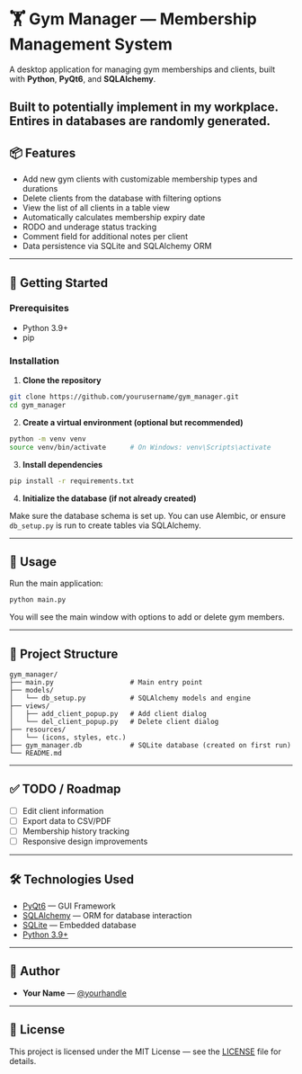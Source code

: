 
# 🏋️ Gym Manager — Membership Management System

A desktop application for managing gym memberships and clients, built with **Python**, **PyQt6**, and **SQLAlchemy**.

Built to potentially implement in my workplace.
Entires in databases are randomly generated.
---

## 📦 Features

- Add new gym clients with customizable membership types and durations
- Delete clients from the database with filtering options
- View the list of all clients in a table view
- Automatically calculates membership expiry date
- RODO and underage status tracking
- Comment field for additional notes per client
- Data persistence via SQLite and SQLAlchemy ORM

---

## 🚀 Getting Started

### Prerequisites

- Python 3.9+
- pip

### Installation

1. **Clone the repository**

```bash
git clone https://github.com/yourusername/gym_manager.git
cd gym_manager
```

2. **Create a virtual environment (optional but recommended)**

```bash
python -m venv venv
source venv/bin/activate      # On Windows: venv\Scripts\activate
```

3. **Install dependencies**

```bash
pip install -r requirements.txt
```

4. **Initialize the database (if not already created)**

Make sure the database schema is set up. You can use Alembic, or ensure `db_setup.py` is run to create tables via SQLAlchemy.

---

## 🧠 Usage

Run the main application:

```bash
python main.py
```

You will see the main window with options to add or delete gym members.

---

## 📁 Project Structure

```
gym_manager/
├── main.py                   # Main entry point
├── models/
│   └── db_setup.py           # SQLAlchemy models and engine
├── views/
│   ├── add_client_popup.py   # Add client dialog
│   └── del_client_popup.py   # Delete client dialog
├── resources/
│   └── (icons, styles, etc.)
├── gym_manager.db            # SQLite database (created on first run)
└── README.md
```

---

## ✅ TODO / Roadmap

- [ ] Edit client information
- [ ] Export data to CSV/PDF
- [ ] Membership history tracking
- [ ] Responsive design improvements

---

## 🛠 Technologies Used

- [PyQt6](https://pypi.org/project/PyQt6/) — GUI Framework
- [SQLAlchemy](https://www.sqlalchemy.org/) — ORM for database interaction
- [SQLite](https://www.sqlite.org/index.html) — Embedded database
- [Python 3.9+](https://www.python.org/)

---

## 👤 Author

- **Your Name** — [@yourhandle](https://github.com/yourhandle)

---

## 📝 License

This project is licensed under the MIT License — see the [LICENSE](LICENSE) file for details.
